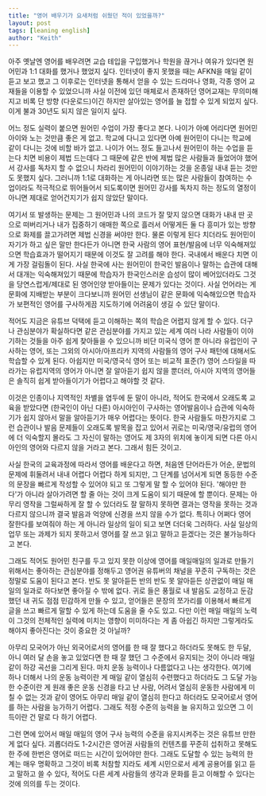 ```yaml
---
title: "영어 배우기가 요새처럼 쉬웠던 적이 있었을까?"
layout: post
tags: [leaning english]
author: "Keith"
---
```


아주 옛날엔 영어를 배우려면 교습 테입을 구입했거나 학원을 끊거나 여유가 있다면 원어민과 1:1 대화를 했거나 했었지 싶다. 인터넷이 좋지 못했을 때는 AFKN을 매일 같이 듣고 보고 했고 그 이후로는 인터넷을 통해서 얻을 수 있는 드라마나 영화, 각종 영어 교재들을 이용할 수 있었으니까 사실 이전에 있던 매체로서 존재하던 영어교재는 무의미해지고 비록 단 방향 (다운로드)이긴 하지만 살아있는 영어를 늘 접할 수 있게 되었지 싶다. 이게 불과 30년도 되지 않은 일이지 싶다. 

어느 정도 실력이 붙으면 원어민 수업이 가장 좋다고 본다. 나이가 아예 어리다면 원어민 아이와 노는 것만큼 좋은 게 없고. 학교에 다니고 있다면 아예 원어민이 다니는 학교에 같이 다니는 것에 비할 바가 없고. 나이가 어느 정도 들고나서 원어민이 하는 수업을 듣는다 치면 비용이 제법 드는데다 그 때문에 같은 반에 제법 많은 사람들과 들었어야 했어서 강사를 독차지 할 수 없으니 차라리 원어민이 이야기하는 것을 온종일 내내 듣는 것만도 못했지 싶다. 그러니까 1:1로 대화하는 게 아니라면 또는 많은 사람들이 참여하는 수업이라도 적극적으로 뛰어들어서 되도록이면 원어민 강사를 독차지 하는 정도의 열정이 아니면 제대로 얻어건지기가 쉽지 않았단 말이다.

여기서 또 발생하는 문제는 그 원어민과 나의 코드가 잘 맞지 않으면 대화가 내내 딴 곳으로 떠버리거나 내가 집중하기 애매한 쪽으로 흘러서 어떻게든 둘 다 흥미가 있는 방향으로 화제를 끌고가려면 제법 신경을 써야만 한다. 물론 이렇게 된다 치더라도 원어민이 자기가 하고 싶은 말만 한다든가 아니면 한국 사람의 영어 표현/발음에 너무 익숙해져있으면 학습효과가 떨어지기 때문에 이것도 잘 고려를 해야 한다. 국내에서 배운다 치면 이게 가장 걸림돌이 된다. 사실 한국에 사는 원어민이 한국인 발음이나 말하는 습관에 대해서 대개는 익숙해져있기 때문에 학습자가 한국인스러운 습성이 많이 베어있더라도 그것을 당연스럽게/제대로 된 영어인양 받아들이는 문제가 있다는 것이다. 사실 언어라는 게 문화에 지배받는 부분이 크다보니까 원어민 선생님이 같은 문화에 익숙해있으면 학습자가 보편적인 영어를 구사하게끔 지도하기에 어려움이 생길 수 있단 말이다.

적어도 지금은 유튜브 덕택에 듣고 이해하는 쪽의 학습은 어렵지 않게 할 수 있다. 더구나 관심분야가 확실하다면 같은 관심분야를 가지고 있는 세계 여러 나라 사람들이 이야기하는 것들을 아주 쉽게 찾아들을 수 있으니까 비단 미국식 영어 뿐 아니라 유럽인이 구사하는 영어, 또는 그외의 아시아/아프리카 지역의 사람들의 영어 구사 패턴에 대해서도 학습할 수 있게 된다. 아쉽지만 미국/영국식 영어 또는 비교적 표준(?) 영어 스타일을 따라가는 유럽지역의 영어가 아니면 잘 알아듣기 쉽지 않을 뿐더러, 아시아 지역의 영어들은 솔직히 쉽게 받아들이기가 어렵다고 해야할 것 같다. 

이것은 인종이나 지역적인 차별을 염두에 둔 말이 아니라, 적어도 한국에서 오래도록 교육을 받았다면 (한국인이 아닌 다른) 아시아인이 구사하는 영어발음이나 습관에 익숙하기가 쉽지 않아서 말을 알아듣기가 매우 어렵다는 뜻이다. 한국 사람들도 마찬가지로 그런 습관이나 발음 문제들이 오래도록 발목을 잡고 있어서 귀로는 미국/영국/유럽의 영어에 더 익숙할지 몰라도 그 자신이 말하는 영어도 제 3자의 위치에 놓이게 되면 다른 아시아인의 영어와 다르지 않을 거라고 본다. 그래서 힘든 것이고.

사실 한국의 교육과정에 따라서 영어를 배운다고 하면, 처음엔 단어라든가 어순, 문법의 문제에 휘둘려서 내내 어렵다 어렵다 하게 되지만, 그 단계를 넘어서게 되면 동등한 수준의 문장을 빠르게 작성할 수 있어야 되고 또 그렇게 말 할 수 있어야 된다. '해야만 한다'가 아니라 살아가려면 할 줄 아는 것이 크게 도움이 되기 때문에 할 뿐이다. 문제는 아무리 영작을 그럴싸하게 잘 할 수 있더라도 잘 말하지 못하면 결과는 영작을 못하는 것과 다르지 않으니까 결국 발음과 억양에 신경을 쓰지 않을 수가 없다. 특히나 어쩌다 영어 잘한다를 보여줘야 하는 게 아니라 일상의 일이 되고 보면 더더욱 그러하다. 사실 일상의 업무 또는 과제가 되지 못하고서 영어를 잘 쓰고 읽고 말하고 듣겠다는 것은 불가능하다고 본다.

그래도 적어도 원어민 친구를 두고 있지 못한 이상에 영어를 매일매일의 일과로 만들기 위해서는 좋아하는 관심분야를 정해두고 영어권 유튜버의 채널을 꾸준히 구독하는 것은 정말로 도움이 된다고 본다. 반도 못 알아듣든 반의 반도 못 알아듣든 상관없이 매일 매일의 일과로 하다보면 좋아질 수 밖에 없다. 귀로 들은 풍월로 내 발음도 교정하고 둔감했던 내 귀도 점점 민감하게 만들 수 있고, 얻어들은 문장의 쪼가리를 이용해서 빠르게 글을 쓰고 빠르게 말할 수 있게 하는데 도움을 줄 수도 있고. 다만 이런 매일 매일의 노력이 그것의 전체적인 실력에 미치는 영향이 미미하다는 게 좀 아쉽긴 하지만 그렇게라도 해야지 좋아진다는 것이 중요한 것 아닐까?

아무리 모국어가 아닌 외국어로서의 영어를 한 때 잘 했다고 하더라도 못해도 한 두달, 아니 여러 달 손을 놓고 있었다면 한 때 잘 했던 그 수준에서 유지되는 것이 아니라 매일 같이 하강 곡선을 그리게 된다. 마치 운동 능력이나 다름없다고 나는 생각한다. 여기에 하나 더해서 나의 운동 능력이란 게 매일 같이 열심히 수련했다고 하더라도 그 도달 가능한 수준이란 게 원래 좋은 운동 신경을 타고 난 사람, 어려서 열심히 운동한 사람에게 미칠 수 없는 것과 같이 영어도 아무리 매일 같이 열심히 한다고 하더라도 모국어로서 영어를 하는 사람을 능가하기 어렵다. 그래도 적정 수준의 능력을 늘 유지하고 있으면 그 이득이란 건 말로 다 하기 어렵다. 

그런 면에 있어서 매일 매일의 영어 구사 능력의 수준을 유지시켜주는 것은 유튜브 만한게 없다 싶다. 괴롭더라도 1-2시간은 영어권 사람들의 컨텐츠를 꾸준히 섭취하고 못해도 한 주에 한번은 영어로 떠드는 시간이 있어야만 한다. 그래도 도달할 수 있는 능력의 한계는 매우 명확하고 그것이 비록 처참할 지라도 세계 시민으로서 세계 공용어를 읽고 듣고 말하고 쓸 수 있다, 적어도 다른 세계 사람들의 생각과 문화를 듣고 이해할 수 있다는 것에 의의를 두는 것이다. 

